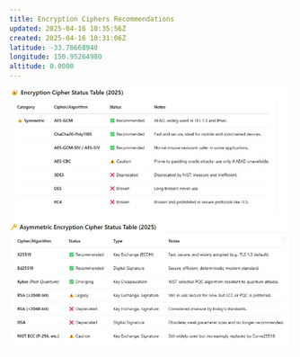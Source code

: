 ```yaml
---
title: Encryption Ciphers Recommendations
updated: 2025-04-16 10:35:56Z
created: 2025-04-16 10:31:06Z
latitude: -33.78668940
longitude: 150.95264980
altitude: 0.0000
---
```


![Encryption_Recommendations.jpg](../_resources/Encryption_Recommendations.jpg)